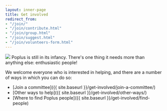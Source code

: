```yaml
---
layout: inner-page
title: Get involved
redirect_from:
- "/join/"
- "/join/contribute.html"
- "/join/group.html"
- "/join/suggest.html"
- "/join/volunteers-form.html"
---
```

<img src="{{ site.baseurl }}/assets/img/popluscon-celebrate.jpg" />
Poplus is still in its infancy. There's one thing it needs more than anything else: enthusiastic people!

We welcome everyone who is interested in helping, and there are a number of ways in which you can do so:

* [Join a committee]({{ site.baseurl }}/get-involved/join-a-committee/)
* [Other ways to help]({{ site.baseurl }}/get-involved/other-ways/)
* [Where to find Poplus people]({{ site.baseurl }}/get-involved/find-people)

